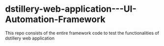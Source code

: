# dstillery-web-application---UI-Automation-Framework
This repo consists of the entire framework code to test the functionalities of dstillery web application
